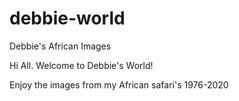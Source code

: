 # debbie-world

Debbie's African Images

Hi All.   Welcome to Debbie's World!

Enjoy the images from my African safari's  1976-2020
